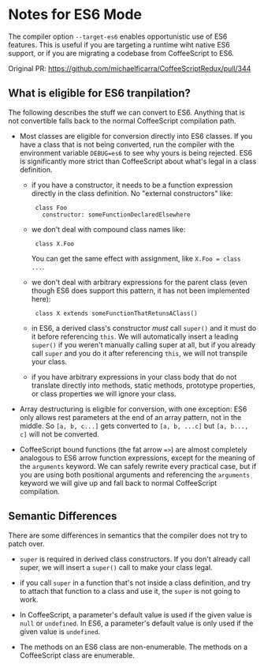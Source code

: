 # Notes for ES6 Mode

The compiler option `--target-es6` enables opportunistic use of ES6
features. This is useful if you are targeting a runtime wiht native
ES6 support, or if you are migrating a codebase from CoffeeScript to
ES6.

Original PR: https://github.com/michaelficarra/CoffeeScriptRedux/pull/344

## What is eligible for ES6 tranpilation?

The following describes the stuff we can convert to ES6. Anything that
is not convertible falls back to the normal CoffeeScript compilation
path.

 - Most classes are eligible for conversion directly into ES6
   classes. If you have a class that is not being converted, run the
   compiler with the environment variable `DEBUG=es6` to see why yours
   is being rejected. ES6 is significantly more strict than
   CoffeeScript about what's legal in a class definition.

     - if you have a constructor, it needs to be a function expression
       directly in the class definition. No "external constructors"
       like:

            class Foo
              constructor: someFunctionDeclaredElsewhere
            
     - we don't deal with compound class names like:

            class X.Foo

        You can get the same effect with assignment, like `X.Foo =
        class ...`.

     - we don't deal with arbitrary expressions for the parent class
       (even though ES6 does support this pattern, it has not been
       implemented here):

            class X extends someFunctionThatRetunsAClass()

     - in ES6, a derived class's constructor *must* call `super()` and
       it must do it before referencing `this`. We will automatically
       insert a leading `super()` if you weren't manually calling
       super at all, but if you already call `super` and you do it
       after referencing `this`, we will not transpile your class.

     - if you have arbitrary expressions in your class body that do
       not translate directly into methods, static methods, prototype
       properties, or class properties we will ignore your class.

 - Array destructuring is eligible for conversion, with one exception:
   ES6 only allows rest parameters at the end of an array pattern, not
   in the middle. So `[a, b, c...]` gets converted to `[a, b, ...c]`
   but `[a, b..., c]` will not be converted.

 - CoffeeScript bound functions (the fat arrow `=>`) are almost
   completely analogous to ES6 arrow function expressions, except for
   the meaning of the `arguments` keyword. We can safely rewrite every
   practical case, but if you are using both positional arguments and
   referencing the `arguments` keyword we will give up and fall back
   to normal CoffeeScript compilation.
 

## Semantic Differences

There are some differences in semantics that the compiler does not try
to patch over.

 - `super` is required in derived class constructors. If you don't
   already call super, we will insert a `super()` call to make your
   class legal.

 - if you call `super` in a function that's not inside a class
   definition, and try to attach that function to a class and use it,
   the `super` is not going to work.

 - In CoffeeScript, a parameter's default value is used if the given
   value is `null` or `undefined`. In ES6, a parameter's default value
   is only used if the given value is `undefined`.

 - The methods on an ES6 class are non-enumerable. The methods on a
   CoffeeScript class are enumerable.

